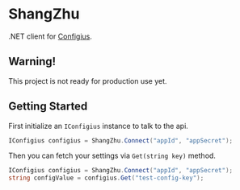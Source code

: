 ShangZhu
=
.NET client for [Configius](http://www.configius.com/).

Warning!
-
This project is not ready for production use yet.

Getting Started
-

First initialize an ```IConfigius``` instance to talk to the api.
```csharp
IConfigius configius = ShangZhu.Connect("appId", "appSecret");
```

Then you can fetch your settings via ```Get(string key)``` method.
```csharp
IConfigius configius = ShangZhu.Connect("appId", "appSecret");
string configValue = configius.Get("test-config-key");
```
